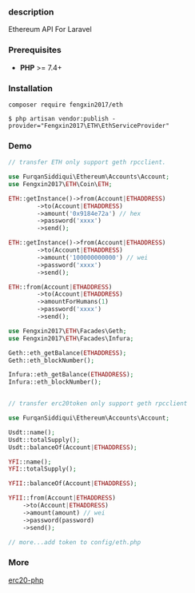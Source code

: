 ### description
Ethereum API For Laravel

### Prerequisites

* **PHP** >= 7.4+

### Installation

`composer require fengxin2017/eth`

`$ php artisan vendor:publish -provider="Fengxin2017\ETH\EthServiceProvider"`

### Demo
`````php
// transfer ETH only support geth rpcclient.

use FurqanSiddiqui\Ethereum\Accounts\Account;
use Fengxin2017\ETH\Coin\ETH;

ETH::getInstance()->from(Account|ETHADDRESS)
        ->to(Account|ETHADDRESS)
        ->amount('0x9184e72a') // hex
        ->password('xxxx')
        ->send();

ETH::getInstance()->from(Account|ETHADDRESS)
        ->to(Account|ETHADDRESS)
        ->amount('100000000000') // wei
        ->password('xxxx')
        ->send();

ETH::from(Account|ETHADDRESS)
        ->to(Account|ETHADDRESS)
        ->amountForHumans(1)
        ->password('xxxx')
        ->send();
`````

`````php
use Fengxin2017\ETH\Facades\Geth;
use Fengxin2017\ETH\Facades\Infura;

Geth::eth_getBalance(ETHADDRESS);
Geth::eth_blockNumber();

Infura::eth_getBalance(ETHADDRESS);
Infura::eth_blockNumber();

`````

`````php

// transfer erc20token only support geth rpcclient

use FurqanSiddiqui\Ethereum\Accounts\Account;

Usdt::name();
Usdt::totalSupply();
Usdt::balanceOf(Account|ETHADDRESS);

YFI::name();
YFI::totalSupply();

YFII::balanceOf(Account|ETHADDRESS);

YFII::from(Account|ETHADDRESS)
    ->to(Account|ETHADDRESS)
    ->amount(amount) // wei
    ->password(password)
    ->send();

// more...add token to config/eth.php

`````

### More

[erc20-php](https://github.com/furqansiddiqui/erc20-php)
